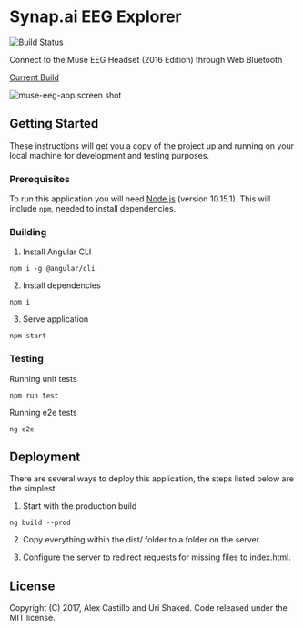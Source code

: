 # Synap.ai EEG Explorer

[![Build Status](https://travis-ci.com/synap-ai/eeg-explorer.svg?branch=master)](https://travis-ci.com/synap-ai/eeg-explorer)

Connect to the Muse EEG Headset (2016 Edition) through Web Bluetooth

[Current Build](https://synap-ai.github.io/eeg-explorer/)

![muse-eeg-app screen shot](screenshot.png)

## Getting Started

These instructions will get you a copy of the project up and running on your local machine for development and testing purposes.

### Prerequisites

To run this application you will need [Node.js](https://nodejs.org) (version 10.15.1). This will include `npm`, needed
to install dependencies.

### Building

1. Install Angular CLI

```
npm i -g @angular/cli
```

2. Install dependencies

```
npm i
```

3. Serve application

```
npm start
```

### Testing

Running unit tests

```
npm run test
```

Running e2e tests

```
ng e2e
```

## Deployment

There are several ways to deploy this application, the steps listed below are the simplest.

1. Start with the production build

```
ng build --prod
```

2. Copy everything within the dist/ folder to a folder on the server.

3. Configure the server to redirect requests for missing files to index.html.

## License

Copyright (C) 2017, Alex Castillo and Uri Shaked. 
Code released under the MIT license.